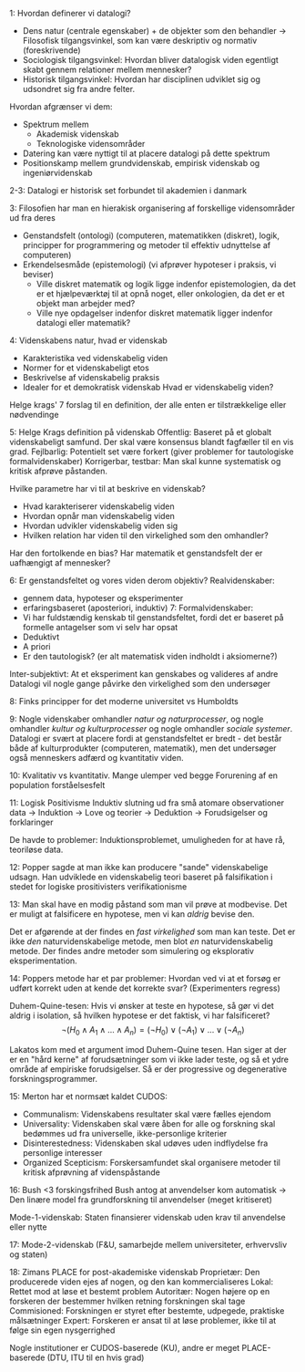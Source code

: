 1:
Hvordan definerer vi datalogi?
-	Dens natur (centrale egenskaber) + de objekter som den behandler -> Filosofisk tilgangsvinkel, som kan være deskriptiv og normativ (foreskrivende)
-	Sociologisk tilgangsvinkel: Hvordan bliver datalogisk viden egentligt skabt gennem relationer mellem mennesker?
-	Historisk tilgangsvinkel: Hvordan har disciplinen udviklet sig og udsondret sig fra andre felter.

Hvordan afgrænser vi dem:
- Spektrum mellem
	- Akademisk videnskab
	- Teknologiske vidensområder
- Datering kan være nyttigt til at placere datalogi på dette spektrum
- Positionskamp mellem grundvidenskab, empirisk videnskab og ingeniørvidenskab

2-3: Datalogi er historisk set forbundet til akademien i danmark

3: Filosofien har man en hierakisk organisering af forskellige vidensområder ud fra deres
- Genstandsfelt (ontologi) (computeren, matematikken (diskret), logik, principper for programmering og metoder til effektiv udnyttelse af computeren)
- Erkendelsesmåde (epistemologi) (vi afprøver hypoteser i praksis, vi beviser)
	- Ville diskret matematik og logik ligge indenfor epistemologien, da det er et hjælpeværktøj til at opnå noget, eller onkologien, da det er et objekt man arbejder med?
	- Ville nye opdagelser indenfor diskret matematik ligger indenfor datalogi eller matematik?

4: Videnskabens natur, hvad er videnskab
- Karakteristika ved videnskabelig viden
- Normer for et videnskabeligt etos
- Beskrivelse af videnskabelig praksis
- Idealer for et demokratisk videnskab
Hvad er videnskabelig viden?

Helge krags' 7 forslag til en definition, der alle enten er tilstrækkelige eller nødvendinge

5:
Helge Krags definition på videnskab
Offentlig: Baseret på et globalt videnskabeligt samfund. Der skal være konsensus blandt fagfæller til en vis grad.
Fejlbarlig: Potentielt set være forkert (giver problemer for tautologiske formalvidenskaber)
Korrigerbar, testbar: Man skal kunne systematisk og kritisk afprøve påstanden.

Hvilke parametre har vi til at beskrive en videnskab?
- Hvad karakteriserer videnskabelig viden
- Hvordan opnår man videnskabelig viden
- Hvordan udvikler videnskabelig viden sig
- Hvilken relation har viden til den virkelighed som den omhandler?

Har den fortolkende en bias? Har matematik et genstandsfelt der er uafhængigt af mennesker?

6: Er genstandsfeltet og vores viden derom objektiv?
Realvidenskaber:
-	gennem data, hypoteser og eksperimenter
-	erfaringsbaseret (aposteriori, induktiv)
7: Formalvidenskaber:
- Vi har fuldstændig kenskab til genstandsfeltet, fordi det er baseret på formelle antagelser som vi selv har opsat
- Deduktivt
- A priori
- Er den tautologisk? (er alt matematisk viden indholdt i aksiomerne?)
 
 Inter-subjektivt: At et eksperiment kan genskabes og valideres af andre
 Datalogi vil nogle gange påvirke den virkelighed som den undersøger
 
 8: Finks principper for det moderne universitet vs Humboldts
 
 9:
 Nogle videnskaber omhandler _natur og naturprocesser_, og nogle omhandler _kultur og kulturprocesser_ og nogle omhandler _sociale systemer_.
 Datalogi er svært at placere fordi at genstandsfeltet er bredt - det består både af kulturprodukter (computeren, matematik), men det undersøger også menneskers adfærd og kvantitativ viden.
 
10:  Kvalitativ vs kvantitativ.
Mange ulemper ved begge
Forurening af en population
forståelsesfelt

11:
Logisk Positivisme
Induktiv slutning ud fra små atomare observationer
data -> Induktion -> Love og teorier -> Deduktion -> Forudsigelser og forklaringer

De havde to problemer: Induktionsproblemet, umuligheden for at have rå, teoriløse data.

12: Popper sagde at man ikke kan producere "sande" videnskabelige udsagn. Han udviklede en videnskabelig teori baseret på falsifikation i stedet for logiske prositivisters verifikationisme

13: Man skal have en modig påstand som man vil prøve at modbevise. Det er muligt at falsificere en hypotese, men vi kan _aldrig_ bevise den.

Det er afgørende at der findes en _fast virkelighed_ som man kan teste.
Det er ikke _den_ naturvidenskabelige metode, men blot _en_ naturvidenskabelig metode. Der findes andre metoder som simulering og eksplorativ eksperimentation.

14: Poppers metode har et par problemer: Hvordan ved vi at et forsøg er udført korrekt uden at kende det korrekte svar? (Experimenters regress)

Duhem-Quine-tesen: Hvis vi ønsker at teste en hypotese, så gør vi det aldrig i isolation, så hvilken hypotese er det faktisk, vi har falsificeret?
$$\lnot(H_0 \land A_1 \land \dots \land A_n) = (\lnot H_0) \lor (\lnot A_1) \lor \dots \lor (\lnot A_n)$$

Lakatos kom med et argument imod Duhem-Quine tesen. Han siger at der er en "hård kerne" af forudsætninger som vi ikke lader teste, og så et ydre område af empiriske forudsigelser. Så er der progressive og degenerative forskningsprogrammer.

15: Merton har et normsæt kaldet CUDOS:
- Communalism: Videnskabens resultater skal være fælles ejendom
- Universality: Videnskaben skal være åben for alle og forskning skal bedømmes ud fra universelle, ikke-personlige kriterier
- Disinterestedness: Videnskaben skal udøves uden indflydelse fra personlige interesser
- Organized Scepticism: Forskersamfundet skal organisere metoder til kritisk afprøvning af videnspåstande

16:
Bush <3 forskingsfrihed
Bush antog at anvendelser kom automatisk -> Den linære model fra grundforskning til anvendelser (meget kritiseret)

Mode-1-videnskab: Staten finansierer videnskab uden krav til anvendelse eller nytte


17: Mode-2-videnskab (F&U, samarbejde mellem universiteter, erhvervsliv og staten)

18: Zimans PLACE for post-akademiske videnskab
Proprietær: Den producerede viden ejes af nogen, og den kan kommercialiseres
Lokal: Rettet mod at løse et bestemt problem
Autoritær: Nogen højere op en forskeren der bestemmer hvilken retning forskningen skal tage
Commisioned: Forskningen er styret efter bestemte, udpegede, praktiske målsætninger
Expert: Forskeren er ansat til at løse problemer, ikke til at følge sin egen nysgerrighed

Nogle institutioner er CUDOS-baserede (KU), andre er meget PLACE-baserede (DTU, ITU til en hvis grad)

